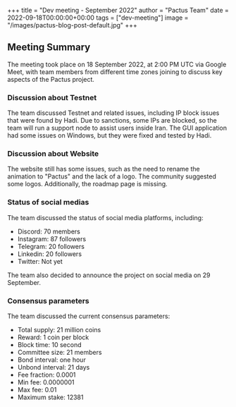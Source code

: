 +++
title = "Dev meeting - September 2022"
author = "Pactus Team"
date = 2022-09-18T00:00:00+00:00
tags = ["dev-meeting"]
image = "/images/pactus-blog-post-default.jpg"
+++

## Meeting Summary

The meeting took place on 18 September 2022, at 2:00 PM UTC via Google Meet,
with team members from different time zones joining to discuss key aspects of the Pactus project.

### Discussion about Testnet

The team discussed Testnet and related issues, including IP block issues that were found by Hadi.
Due to sanctions, some IPs are blocked, so the team will run a support node to assist users inside Iran.
The GUI application had some issues on Windows, but they were fixed and tested by Hadi.

### Discussion about Website

The website still has some issues, such as the need to rename the animation to "Pactus" and the lack of a logo.
The community suggested some logos. Additionally, the roadmap page is missing.

### Status of social medias

The team discussed the status of social media platforms, including:

- Discord: 70 members
- Instagram: 87 followers
- Telegram: 20 followers
- Linkedin: 20 followers
- Twitter: Not yet

The team also decided to announce the project on social media on 29 September.

### Consensus parameters

The team discussed the current consensus parameters:

- Total supply: 21 million coins
- Reward: 1 coin per block
- Block time: 10 second
- Committee size: 21 members
- Bond interval: one hour
- Unbond interval: 21 days
- Fee fraction: 0.0001
- Min fee: 0.0000001
- Max fee: 0.01
- Maximum stake: 12381
